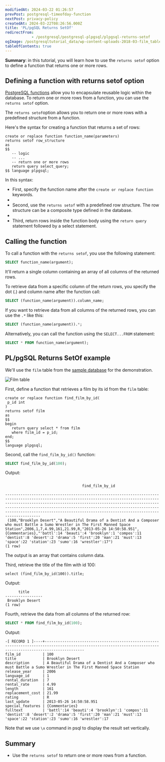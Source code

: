 ```yaml
---
modifiedAt: 2024-03-22 01:26:57
prevPost: postgresql-timeofday-function
nextPost: privacy-policy
createdAt: 2024-03-22T08:26:56.000Z
title: 'PL/pgSQL Returns SetOf'
redirectFrom: 
            - /postgresql/postgresql-plpgsql/plpgsql-returns-setof
ogImage: /postgresqltutorial_data/wp-content-uploads-2018-03-film_table.png
tableOfContents: true
---
```



**Summary**: in this tutorial, you will learn how to use the `returns setof` option to define a function that returns one or more rows.

## Defining a function with returns setof option

[PostgreSQL functions](/postgresql/postgresql-plpgsql/postgresql-create-function) allow you to encapsulate reusable logic within the database. To return one or more rows from a function, you can use the `returns setof` option.

The `returns setof`option allows you to return one or more rows with a predefined structure from a function.

Here's the syntax for creating a function that returns a set of rows:

```
create or replace function function_name(parameters)
returns setof row_structure
as
$$
   -- logic
   -- ...
   -- return one or more rows
   return query select_query;
$$ language plpgsql;
```

In this syntax:

- First, specify the function name after the `create or replace function` keywords.
-
- Second, use the `returns setof` with a predefined row structure. The row structure can be a composite type defined in the database.
-
- Third, return rows inside the function body using the `return query` statement followed by a select statement.

## Calling the function

To call a function with the `returns setof`, you use the following statement:

```sql
SELECT function_name(argument);
```

It'll return a single column containing an array of all columns of the returned rows.

To retrieve data from a specific column of the return rows, you specify the dot (.) and column name after the function call:

```sql
SELECT (function_name(argument)).column_name;
```

If you want to retrieve data from all columns of the returned rows, you can use the `.*` like this:

```sql
SELECT (function_name(argument)).*;
```

Alternatively, you can call the function using the `SELECT...FROM` statement:

```sql
SELECT * FROM function_name(argument);
```

## PL/pgSQL Returns SetOf example

We'll use the `film` table from the [sample database](/postgresql/postgresql-getting-started/postgresql-sample-database) for the demonstration.

![Film table](/postgresqltutorial_data/wp-content-uploads-2018-03-film_table.png)

First, define a function that retrieves a film by its id from the `film` table:

```
create or replace function find_film_by_id(
 p_id int
)
returns setof film
as
$$
begin
   return query select * from film
   where film_id = p_id;
end;
$$
language plpgsql;
```

Second, call the `find_film_by_id()` function:

```sql
SELECT find_film_by_id(100);
```

Output:

```

                                   find_film_by_id

------------------------------------------------------------------------------------------------------------------------------------------------------------------------------------------------------------------------------------------------------------------------------------------------------------------------------------------------------------------------------
 (100,"Brooklyn Desert","A Beautiful Drama of a Dentist And a Composer who must Battle a Sumo Wrestler in The First Manned Space Station",2006,1,7,4.99,161,21.99,R,"2013-05-26 14:50:58.951",{Commentaries},"'battl':14 'beauti':4 'brooklyn':1 'compos':11 'dentist':8 'desert':2 'drama':5 'first':20 'man':21 'must':13 'space':22 'station':23 'sumo':16 'wrestler':17")
(1 row)
```

The output is an array that contains column data.

Third, retrieve the title of the film with id 100:

```
select (find_film_by_id(100)).title;
```

Output:

```
      title
-----------------
 Brooklyn Desert
(1 row)
```

Fourth, retrieve the data from all columns of the returned row:

```sql
SELECT * FROM find_film_by_id(100);
```

Output:

```
-[ RECORD 1 ]----+--------------------------------------------------------------------------------------------------------------------------------------------------------------
film_id          | 100
title            | Brooklyn Desert
description      | A Beautiful Drama of a Dentist And a Composer who must Battle a Sumo Wrestler in The First Manned Space Station
release_year     | 2006
language_id      | 1
rental_duration  | 7
rental_rate      | 4.99
length           | 161
replacement_cost | 21.99
rating           | R
last_update      | 2013-05-26 14:50:58.951
special_features | {Commentaries}
fulltext         | 'battl':14 'beauti':4 'brooklyn':1 'compos':11 'dentist':8 'desert':2 'drama':5 'first':20 'man':21 'must':13 'space':22 'station':23 'sumo':16 'wrestler':17
```

Note that we use `\x` command in psql to display the result set vertically.

## Summary

- Use the `returns setof` to return one or more rows from a function.
